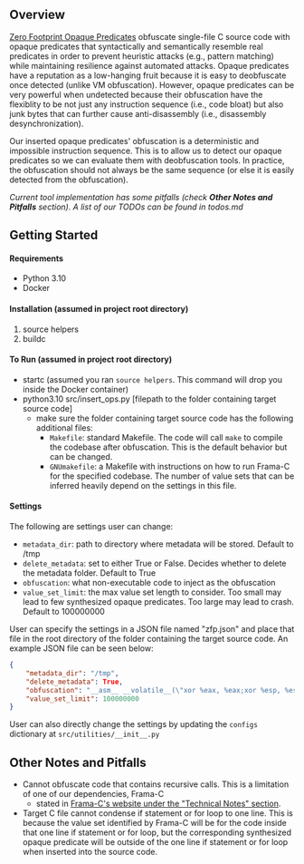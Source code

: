 ## Overview

[Zero Footprint Opaque Predicates](https://rdcu.be/cpnNf) obfuscate single-file C source code with opaque predicates that syntactically and semantically resemble real predicates in order to prevent heuristic attacks (e.g., pattern matching) while maintaining resilience against automated attacks. Opaque predicates have a reputation as a low-hanging fruit because it is easy to deobfuscate once detected (unlike VM obfuscation). However, opaque predicates can be very powerful when undetected because their obfuscation have the flexiblity to be not just any instruction sequence (i.e., code bloat) but also junk bytes that can further cause anti-disassembly (i.e., disassembly desynchronization).

Our inserted opaque predicates' obfuscation is a deterministic and impossible instruction sequence. This is to allow us to detect our opaque predicates so we can evaluate them with deobfuscation tools. In practice, the obfuscation should not always be the same sequence (or else it is easily detected from the obfuscation). 

_Current tool implementation has some pitfalls (check <b>Other Notes and Pitfalls</b> section). A list of our TODOs can be found in todos.md_

## Getting Started

#### Requirements
* Python 3.10
* Docker 

#### Installation (assumed in project root directory)
1. source helpers
2. buildc

#### To Run (assumed in project root directory)
* startc (assumed you ran `source helpers`. This command will drop you inside the Docker container)
* python3.10 src/insert\_ops.py [filepath to the folder containing target source code]
  * make sure the folder containing target source code has the following additional files: 
    * `Makefile`: standard Makefile. The code will call `make` to compile the codebase after obfuscation. This is the default behavior but can be changed. 
    * `GNUmakefile`: a Makefile with instructions on how to run Frama-C for the specified codebase. The number of value sets that can be inferred heavily depend on the settings in this file.

#### Settings
The following are settings user can change:
* `metadata_dir`: path to directory where metadata will be stored. Default to /tmp
* `delete_metadata`: set to either True or False. Decides whether to delete the metadata folder. Default to True
* `obfuscation`: what non-executable code to inject as the obfuscation
* `value_set_limit`: the max value set length to consider. Too small may lead to few synthesized opaque predicates. Too large may lead to crash. Default to 100000000

User can specify the settings in a JSON file named "zfp.json" and place that file in the root directory of the folder containing the target source code. An example JSON file can be seen below:
```json
{
    "metadata_dir": "/tmp",
    "delete_metadata": True,
    "obfuscation": "__asm__ __volatile__(\"xor %eax, %eax;xor %esp, %esp;xor %ebp, %ebp; add %eax, %esp;\");",
    "value_set_limit": 100000000
}
```

User can also directly change the settings by updating the `configs` dictionary  at `src/utilities/__init__.py`

## Other Notes and Pitfalls

* Cannot obfuscate code that contains recursive calls. This is a limitation of one of our dependencies, Frama-C
  * stated in [Frama-C's website under the "Technical Notes" section](https://www.frama-c.com/fc-plugins/eva.html).
* Target C file cannot condense if statement or for loop to one line. This is because the value set identified by Frama-C will be for the code inside that one line if statement or for loop, but the corresponding synthesized opaque predicate will be outside of the one line if statement or for loop when inserted into the source code.
